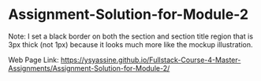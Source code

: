 # Assignment-Solution-for-Module-2

Note: I set a black border on both the section and section title region that is 3px thick (not 1px) because it looks much more like the mockup illustration.

Web Page Link: https://ysyassine.github.io/Fullstack-Course-4-Master-Assignments/Assignment-Solution-for-Module-2/
